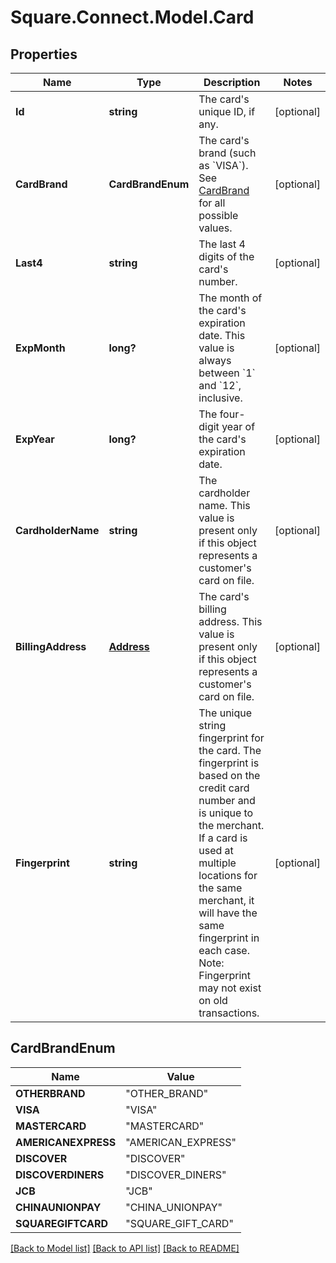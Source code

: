 # Square.Connect.Model.Card
## Properties

Name | Type | Description | Notes
------------ | ------------- | ------------- | -------------
**Id** | **string** | The card&#39;s unique ID, if any. | [optional] 
**CardBrand** | **CardBrandEnum** | The card&#39;s brand (such as &#x60;VISA&#x60;). See [CardBrand](#type-cardbrand) for all possible values. | [optional] 
**Last4** | **string** | The last 4 digits of the card&#39;s number. | [optional] 
**ExpMonth** | **long?** | The month of the card&#39;s expiration date. This value is always between &#x60;1&#x60; and &#x60;12&#x60;, inclusive. | [optional] 
**ExpYear** | **long?** | The four-digit year of the card&#39;s expiration date. | [optional] 
**CardholderName** | **string** | The cardholder name. This value is present only if this object represents a customer&#39;s card on file. | [optional] 
**BillingAddress** | [**Address**](Address.md) | The card&#39;s billing address. This value is present only if this object represents a customer&#39;s card on file. | [optional] 
**Fingerprint** | **string** | The unique string fingerprint for the card. The fingerprint is based on the credit card number and is unique to the merchant. If a card is used at multiple locations for the same merchant, it will have the same fingerprint in each case. Note: Fingerprint may not exist on old transactions. | [optional] 


## CardBrandEnum

Name | Value
------------ | -------------
**OTHERBRAND** | "OTHER_BRAND"
**VISA** | "VISA"
**MASTERCARD** | "MASTERCARD"
**AMERICANEXPRESS** | "AMERICAN_EXPRESS"
**DISCOVER** | "DISCOVER"
**DISCOVERDINERS** | "DISCOVER_DINERS"
**JCB** | "JCB"
**CHINAUNIONPAY** | "CHINA_UNIONPAY"
**SQUAREGIFTCARD** | "SQUARE_GIFT_CARD"



[[Back to Model list]](../README.md#documentation-for-models) [[Back to API list]](../README.md#documentation-for-api-endpoints) [[Back to README]](../README.md)

